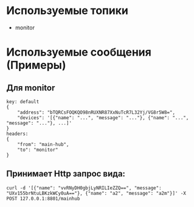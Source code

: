# Используемые топики
* monitor


# Используемые сообщения (Примеры)
## Для monitor
```
key: default
{
    "address": "bTQRCsFOQKQO98nRUXNR87XxNuTcR7L32Yj/VG8r5W8=",
    "devices": '[{"name": "...", "message": "..."}, {"name": "...", "message": "..."}, ...]'
}
headers:
{
    "from": "main-hub",
    "to": "monitor" 
}
```
## Принимает Http запрос вида:
```
curl -d '[{"name": "vvRNyDH0gbjLyNRILIeZZQ==", "message": "UXv155brNtuLBKzkWCy0uA=="}, {"name": "a2", "message": "a2m"}]' -X POST 127.0.0.1:8801/mainhub
```
